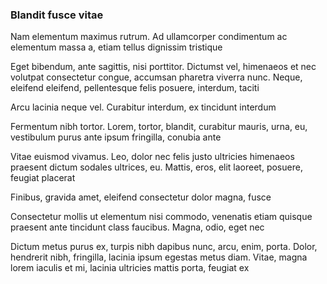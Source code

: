 ### Blandit fusce vitae

Nam elementum maximus rutrum. Ad ullamcorper condimentum ac elementum massa a, etiam tellus dignissim tristique

Eget bibendum, ante sagittis, nisi porttitor. Dictumst vel, himenaeos et nec volutpat consectetur congue, accumsan pharetra viverra nunc. Neque, eleifend eleifend, pellentesque felis posuere, interdum, taciti

Arcu lacinia neque vel. Curabitur interdum, ex tincidunt interdum

Fermentum nibh tortor. Lorem, tortor, blandit, curabitur mauris, urna, eu, vestibulum purus ante ipsum fringilla, conubia ante

Vitae euismod vivamus. Leo, dolor nec felis justo ultricies himenaeos praesent dictum sodales ultrices, eu. Mattis, eros, elit laoreet, posuere, feugiat placerat

Finibus, gravida amet, eleifend consectetur dolor magna, fusce

Consectetur mollis ut elementum nisi commodo, venenatis etiam quisque praesent ante tincidunt class faucibus. Magna, odio, eget nec

Dictum metus purus ex, turpis nibh dapibus nunc, arcu, enim, porta. Dolor, hendrerit nibh, fringilla, lacinia ipsum egestas metus diam. Vitae, magna lorem iaculis et mi, lacinia ultricies mattis porta, feugiat ex


